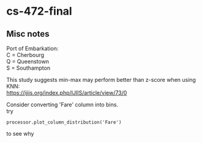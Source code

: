 # cs-472-final



## Misc notes

Port of Embarkation:  
C = Cherbourg  
Q = Queenstown  
S = Southampton  

This study suggests min-max may perform better than z-score when using KNN:  
https://ijiis.org/index.php/IJIIS/article/view/73/0

Consider converting 'Fare' column into bins.  
try
```
processor.plot_column_distribution('Fare')
```
to see why

